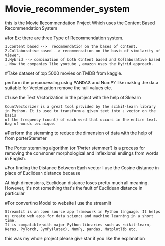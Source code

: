 # Movie_recommender_system

this is the Movie Recommendation Project Which uses the Content Based Recommendation System

#for Ex: there are three Type of Recommendation system.
    
    1.Content based -->  recommendation on the bases of content. 
    2.Collaborative based --> recommendation on the basis of similarity of Viewer.
    3.Hybrid --> combination of both Content based and Collaborative based , Now the companies like youtube , amazon uses the Hybrid approach.

#Take dataset of top 5000 movies on TMDB from kaggle.
  
  perform the preprocessing using PANDAS and NumPY like making the data suitable for Vectorization remove the null values etc.
  
#I use the Text Vectorization in the project with the help of Sklearn
   
    CountVectorizer is a great tool provided by the scikit-learn library in Python. It is used to transform a given text into a vector on the basis
    of the frequency (count) of each word that occurs in the entire text.
    Bag of words technique.
  
#Perform the stemming to reduce the dimension of data with the help of from porterStemmer
  
  The Porter stemming algorithm (or 'Porter stemmer') is a process for removing the commoner morphological and inflexional endings from words in English.
  
  
#For finding the Distance Between Each vector I use the Cosine distance in place of Euclidean distance because 
  
  At high dimensions, Euclidean distance loses pretty much all meaning. However, it's not something that's the fault of Euclidean distance in particular
  
#For converting Model to website I use the streamlit 
    
    Streamlit is an open source app framework in Python language. It helps us create web apps for data science and machine learning in a short time. 
    It is compatible with major Python libraries such as scikit-learn, Keras, PyTorch, SymPy(latex), NumPy, pandas, Matplotlib etc.
    
  this was my whole project please give star if you like the explanation  
